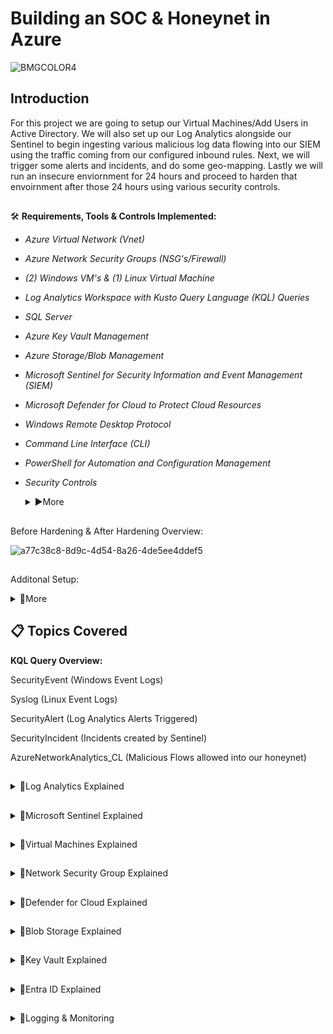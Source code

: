 # Building an SOC & Honeynet in Azure 


![BMGCOLOR4](https://github.com/user-attachments/assets/a5aca205-e65c-4bc8-ae79-0b9dd07f6222)

## Introduction

For this project we are going to setup our Virtual Machines/Add Users in Active Directory. We will also set up our Log Analytics 
alongside our Sentinel to begin ingesting various malicious log data flowing into our SIEM using the traffic coming from our configured inbound 
rules. Next, we will trigger some alerts and incidents, and do some geo-mapping. Lastly we will run an insecure enviornment for 24 hours
and proceed to harden that envoirnment after those 24 hours using various security controls.



##

🛠 **Requirements, Tools & Controls Implemented:**

- *Azure Virtual Network (Vnet)*
- *Azure Network Security Groups (NSG's/Firewall)*
- *(2) Windows VM's & (1) Linux Virtual Machine*
- *Log Analytics Workspace with Kusto Query Language (KQL) Queries*
- *SQL Server*
- *Azure Key Vault Management*
- *Azure Storage/Blob Management*
- *Microsoft Sentinel for Security Information and Event Management (SIEM)*
- *Microsoft Defender for Cloud to Protect Cloud Resources*
- *Windows Remote Desktop Protocol*
- *Command Line Interface (CLI)*
- *PowerShell for Automation and Configuration Management*
- *Security Controls*
  <details><summary>▶️More</summary>


  NIST 800-53 - (Security and Privacy Controls for Information Systems and Organizations)


  Handbook: https://nvlpubs.nist.gov/nistpubs/SpecialPublications/NIST.SP.800-53r5.pdf


  NIST 800-61 - (Computer Security Incident Handling Guide)

  
  Handbook: https://nvlpubs.nist.gov/nistpubs/SpecialPublications/NIST.SP.800-61r2.pdf


  Risk Management Framework (RMF):

  
  ![1_aDXOrMWuBNO4pySw5qN4gA](https://github.com/user-attachments/assets/0e84c001-ffd0-48ad-95b6-1ef0667839e8)


  </details>

##
Before Hardening & After Hardening Overview:

![a77c38c8-8d9c-4d54-8a26-4de5ee4ddef5](https://github.com/user-attachments/assets/a33a3997-9c77-4ec6-bd0f-a09360facf3a)


##
 Additonal Setup: 
 
  <details><summary>🔽More</summary>
  
  -Adding users via Azure Portal

  
  -Simulating Brute Force Attack

  
  -Insecure & Secure Enviornment Analysis
  
  
  </details>

##
##  📋 Topics Covered


 **KQL Query Overview:**

SecurityEvent (Windows Event Logs)


Syslog (Linux Event Logs)


SecurityAlert (Log Analytics Alerts Triggered)


SecurityIncident (Incidents created by Sentinel)


AzureNetworkAnalytics_CL (Malicious Flows allowed into our honeynet)


##
<details><summary>🔽Log Analytics Explained</summary>


  
The first thing we want to do is create our "LAW" or Log Analytic Workspace. This will be the center of everything that 
we are going to implement within Microsoft Azure. So if we could think of our SOC like the human anatomy, this would be the heart or chest. 
When opening Azure, click the search bar and type in "Log Analytic Workspace." 
  
![LAW 01](https://github.com/user-attachments/assets/e6ec19f9-7f27-49b7-a398-2b0009884349)

 Next, we want to create a new subscription group. Followed by a new resource group. Lastly lets give our metaphorical "SOC Human" a name. In my case
i'm going to name it "Cyber-ThunderLAW" (Putting LAW on the end, so it's distinctively known that this is our center workspace.)

![LAW 02](https://github.com/user-attachments/assets/1993c219-4658-4eff-bd4d-1c4abd0c0c69)

If setup properly then it should look like the following image, with a green check mark.

![LAW 03](https://github.com/user-attachments/assets/748bcb3c-f08d-4b97-856e-e9e454dfbaef) 

</details>

##

<details><summary>🔽Microsoft Sentinel Explained</summary>

Now we are gonna setup our Microsoft Sentinel. We can think of this as the brain of our "SOC-Human" that picks up all the data 
or feelings/perceptions in the 'heart' & behins to process and make alerts/responses for those feelings. (_We will begin by searching for
Microsoft Sentinel in the searchbar._)

![MS 01](https://github.com/user-attachments/assets/20d7a07d-88d2-4ba0-8661-8581fb3fa21d)

To setup our watchlist, we want to click 'New' under watchlist. This will pull a large database of IP's and other various metric 
data for us to narrow down our malicious flows to a certain region and city if possible.

![MS 02](https://github.com/user-attachments/assets/f79a2188-8c97-420e-874f-ab199471ff9f)

The name and alias can be the same. Just continue to the next page.

![MS 03](https://github.com/user-attachments/assets/5a3fc5ab-0dac-48f1-8468-9ba52b1f55cd)

On the watchlist wizard, select the file type to be 'local' and in this geoip.csv file & change the search key into Network. Continue and 
your watchlist should begin to compile within a few minutes or a few hours.

![MS 04](https://github.com/user-attachments/assets/568c75e8-a3e6-40dd-801f-3b1eae2ea1c3)

Within our Microsoft Sentinel, navigate into the left column under content hub. And click Data Connector. This will link the logs coming from our
Virtual Machines into our Log Analytic Workspace. And our "SOC Human" will be given a 'nervous system' to react to this ingested data.

![MS 05](https://github.com/user-attachments/assets/4206cd6e-699a-4807-8154-f89d8218cc11)

Type. SecurityEvent (Windows Event Logs) and install this connector to collect logs from Windows VM's.

![MS 06](https://github.com/user-attachments/assets/8fe192ac-b3dc-4b20-a3cb-36c1049f39b3)

Type. Syslog (Linux Event Logs) and install this connector to collect logs from Linux VM's.

![MS 07](https://github.com/user-attachments/assets/995cfca1-7fd5-46ea-8fa9-31a15ca79d2d)

</details>

##

<details><summary>🔽Virtual Machines Explained</summary>

  
Time for us to setup our virtual machines after which we will expose them to the internet. Search for Virtual Machines
in the search bar and create 2 Windows Machines.


![VM 01](https://github.com/user-attachments/assets/c2bb3f6c-ca3b-473d-9480-32c671f2f10a)

Select the same resources that were made when creating your (LAW) Log Analytic Workspace. And select your specs.

![VM 02](https://github.com/user-attachments/assets/a76e69fe-6901-4228-a8aa-a75b49a28ba1)

Leave your inbound port as RDP 3389, and select login credentials. 

![VM 03](https://github.com/user-attachments/assets/8bd09cc7-4a2d-43a7-822c-59b696ab3db6)

![VM 04](https://github.com/user-attachments/assets/630f4a46-70b7-49ef-99b7-282da4b2c198)

Create a virtual network and subnet mask.

![VM 05](https://github.com/user-attachments/assets/1a90f675-2b8f-496e-be16-2422d3627bf7)

![VM 06](https://github.com/user-attachments/assets/e66fd576-1f64-4da3-99c1-ff883d1baa50)

![VM 07](https://github.com/user-attachments/assets/f81831aa-a9f5-4e50-bc2d-02775960c2d0)

Your port number for your linux machine should be SSH-22.

![VM 08](https://github.com/user-attachments/assets/a8d109dd-e8a7-4489-9b38-ef7df0c96dc6)

![VM 09](https://github.com/user-attachments/assets/ae1a9138-7a47-4694-8e0d-26adccfc81fb)

![VM 10](https://github.com/user-attachments/assets/754a790c-93ee-4630-b2ac-50ce5b2c68f4)

</details>

##

<details><summary>🔽Network Security Group Explained</summary>
  
Search for Network Security Group or NSG in the search bar.

![NSG 01](https://github.com/user-attachments/assets/512ae95d-4088-4065-9a83-7b20347abec9)

Select the NSG from the Virtual Machine you created.

![NSG 02](https://github.com/user-attachments/assets/2bc16dbc-5651-4314-9d91-5defdd09c96e)

Under settings go to inbound security rules and update the rules for your inbound ports. Allow all flows
to come in. And set the port priority to 100. Rename your new rule to be called "Danger_AllowAny" and delete
the other previous rule.

![NSG 03](https://github.com/user-attachments/assets/a1d62ab6-4c7d-40c7-a042-6359fca2bbf2)

![NSG 04](https://github.com/user-attachments/assets/6ffc5728-979f-474f-a4b1-b43193239406)

</details>

##

<details><summary>🔽Defender for Cloud Explained</summary>

Defender for Cloud is like the immune system of our metaphorical "SOC-Human." Providing an ongoing defense for 
our cloud infrastructure. Checking for exposed ports and checking for good security posture.

![DFC 01](https://github.com/user-attachments/assets/3212cda8-d72b-4626-b461-46ea8612f55b)

After searching for Defender, go to enviornment settings & click the tenant dropdown and subscription dropdown. 
Followed by the three dot icons to the right hand side.

![DFC 02](https://github.com/user-attachments/assets/d4b93dab-d758-45ac-a918-d9551289a731)

We are enabling only a few cloud resources. Be sure to save.

![DFC 03](https://github.com/user-attachments/assets/10e7452f-b781-4357-889d-3d0cd2d36efa)

Click settings and go to continous exports. Select the Log Analytics section and enable all of the following.
And be sure to save.

![DFC 04](https://github.com/user-attachments/assets/9f958997-3987-4cc3-ac52-e81373823782)


![DFC 05](https://github.com/user-attachments/assets/a191f1c3-848b-49c1-af4e-c45aea18656a)

Going back to enviorment settings, on your dropdown select your LAW. And click the three dots.

![DFC 06](https://github.com/user-attachments/assets/3852a876-16e4-4fda-8ca1-3215cb0b876f)

Under defender plans, enable servers and save. And go into data collection on the left hand side of the screen.

![DFC 07](https://github.com/user-attachments/assets/75ecbf50-82b5-48d2-a426-13ddcf11eb35)

Enable all events and save.

![DFC 08](https://github.com/user-attachments/assets/12d22d1e-0beb-44ea-bed4-ca1e8708122b)

</details>


##

<details><summary>🔽Blob Storage Explained</summary>

In our homepage we are going to add another log event. Blob Storage, i.e a storage type of log. For anyone 
adding files, media, pictures into our network.

![BLOB 01](https://github.com/user-attachments/assets/4655176f-ce6a-4723-b241-784570da53c2)

Format your resources accordingly.

![BLOB 02](https://github.com/user-attachments/assets/98f23b0d-192f-4389-9f23-25eeeb22db17)


![BLOB 03](https://github.com/user-attachments/assets/98ac2927-fb12-4f97-ace3-0dd4cf00a302)

Using Microsoft Managed Keys, is secure, cost-effective, and easy to use. So we will go with that. 

![BLOB 04](https://github.com/user-attachments/assets/cb1bb877-f28a-44b4-b5b1-660016c31be7)


![BLOB 05](https://github.com/user-attachments/assets/17bb7ee2-81f0-447d-b35a-88ab0ac9f5e7)

</details>

##

<details><summary>🔽Key Vault Explained</summary>

Logging our Key Vault is useful when trying to pull logs in password change instances. Or when someone
is trying to changing a password too many times. Or having trouble logging in. But first and foremost.
search for 'key vault' within the search bar.

![KV 01](https://github.com/user-attachments/assets/691f89d0-d9d4-4bc2-8c7a-45866a930e64)



![KV 02](https://github.com/user-attachments/assets/db72fcd6-8e33-42ad-b85d-70ba647847dd)


![KV 03](https://github.com/user-attachments/assets/34fc139f-7af3-4304-9b76-50c8c7d9103d)

![KV 04](https://github.com/user-attachments/assets/8f9539e4-12eb-45a0-aa59-675a200c9238)

</details>

##

<details><summary>🔽Entra ID Explained</summary>

Entra ID or Active Directory is where we will begin to get logs for users being added or removed
within our network. 

![MEI 01](https://github.com/user-attachments/assets/bb2c89b8-2e35-4d45-8a60-f4aa8acfbcb3)

In overview, add a new user. 

![MEI 02](https://github.com/user-attachments/assets/3917f2a5-394b-4c70-bacf-114a454903ea)


![MEI 03](https://github.com/user-attachments/assets/75d18070-5e56-450c-9737-14320b6378d6)

After creating a new user. Input the name of the person who is joining our team. Addind a password
if necessary so that the user can login to Azure.

![MEI 04](https://github.com/user-attachments/assets/b342af8e-68a7-4c42-977e-bfd868ad393e)

![MEI 05](https://github.com/user-attachments/assets/9d58c765-872d-49d9-b908-70d2aec6cd53)

Add a role to this user. In my case it will be global admin and reader.

![MEI 06](https://github.com/user-attachments/assets/3f342b8f-062f-4f34-a61f-c57402f6a6ad)


![MEI 07](https://github.com/user-attachments/assets/d61aa906-5610-4fa8-8ed7-241cafd7df7e)

![MEI 08](https://github.com/user-attachments/assets/d16c0dab-be10-489f-b6f2-fde72f03ca0d)

Check the user list and a new user should have been successfully added.

![MEI 09](https://github.com/user-attachments/assets/0a3b9bb1-011f-4bdd-9ce9-f4df90e3e983)

</details>

##

<details><summary>🔽Logging & Monitoring</summary>

</details>











